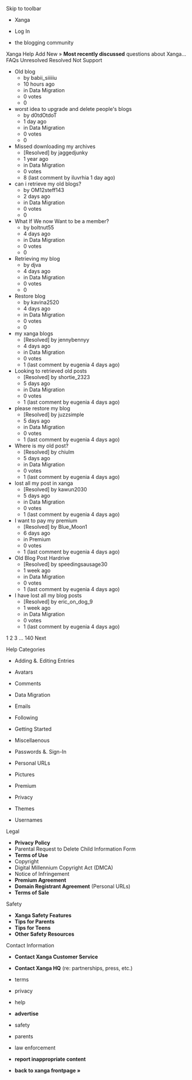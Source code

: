 Skip to toolbar

*   Xanga

*   Log In

*   the blogging community

Xanga Help Add New » **Most recently discussed** questions about Xanga… FAQs Unresolved Resolved Not Support

*   Old blog
    *   by babii\_siiiiiu
    *   10 hours ago
    *   in Data Migration
    *   0 votes
    *   0
*   worst idea to upgrade and delete people's blogs
    *   by d0tdOtdoT
    *   1 day ago
    *   in Data Migration
    *   0 votes
    *   0
*   Missed downloading my archives
    *   \[Resolved\] by jaggedjunky
    *   1 year ago
    *   in Data Migration
    *   0 votes
    *   8 (last comment by iluvrhia 1 day ago)
*   can i retrieve my old blogs?
    *   by OM12steff143
    *   2 days ago
    *   in Data Migration
    *   0 votes
    *   0
*   What If We now Want to be a member?
    *   by boltnut55
    *   4 days ago
    *   in Data Migration
    *   0 votes
    *   0
*   Retrieving my blog
    *   by djva
    *   4 days ago
    *   in Data Migration
    *   0 votes
    *   0
*   Restore blog
    *   by kavina2520
    *   4 days ago
    *   in Data Migration
    *   0 votes
    *   0
*   my xanga blogs
    *   \[Resolved\] by jennybennyy
    *   4 days ago
    *   in Data Migration
    *   0 votes
    *   1 (last comment by eugenia 4 days ago)
*   Looking to retrieved old posts
    *   \[Resolved\] by shortie\_2323
    *   5 days ago
    *   in Data Migration
    *   0 votes
    *   1 (last comment by eugenia 4 days ago)
*   please restore my blog
    *   \[Resolved\] by juzzsimple
    *   5 days ago
    *   in Data Migration
    *   0 votes
    *   1 (last comment by eugenia 4 days ago)
*   Where is my old post?
    *   \[Resolved\] by chiulm
    *   5 days ago
    *   in Data Migration
    *   0 votes
    *   1 (last comment by eugenia 4 days ago)
*   lost all my post in xanga
    *   \[Resolved\] by kawun2030
    *   5 days ago
    *   in Data Migration
    *   0 votes
    *   1 (last comment by eugenia 4 days ago)
*   I want to pay my premium
    *   \[Resolved\] by Blue\_Moon1
    *   6 days ago
    *   in Premium
    *   0 votes
    *   1 (last comment by eugenia 4 days ago)
*   Old Blog Post Hardrive
    *   \[Resolved\] by speedingsausage30
    *   1 week ago
    *   in Data Migration
    *   0 votes
    *   1 (last comment by eugenia 4 days ago)
*   I have lost all my blog posts
    *   \[Resolved\] by eric\_on\_dog\_9
    *   1 week ago
    *   in Data Migration
    *   0 votes
    *   1 (last comment by eugenia 4 days ago)

1 2 3 ... 140 Next

Help Categories

*   Adding &. Editing Entries
*   Avatars
*   Comments
*   Data Migration
*   Emails
*   Following
*   Getting Started
*   Miscellaenous

*   Passwords &. Sign-In
*   Personal URLs
*   Pictures
*   Premium
*   Privacy
*   Themes
*   Usernames

Legal

*   **Privacy Policy**
*   Parental Request to Delete Child Information Form
*   **Terms of Use**
*   Copyright
*   Digital Millennium Copyright Act (DMCA)
*   Notice of Infringement
*   **Premium Agreement**
*   **Domain Registrant Agreement** (Personal URLs)
*   **Terms of Sale**

Safety

*   **Xanga Safety Features**
*   **Tips for Parents**
*   **Tips for Teens**
*   **Other Safety Resources**

Contact Information

*   **Contact Xanga Customer Service**
*   **Contact Xanga HQ** (re: partnerships, press, etc.)

*   terms
*   privacy
*   help
*   **advertise**

*   safety
*   parents
*   law enforcement
*   **report inappropriate content**

*   **back to xanga frontpage »**